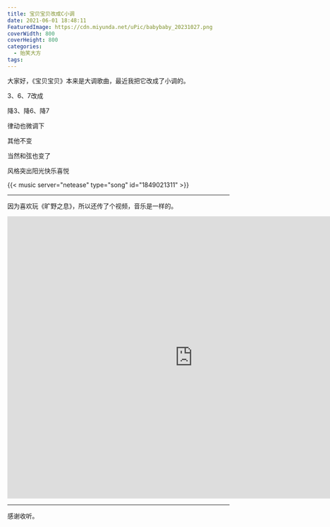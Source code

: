 ```yaml
---
title: 宝贝宝贝改成C小调
date: 2021-06-01 18:48:11
FeaturedImage: https://cdn.miyunda.net/uPic/babybaby_20231027.png
coverWidth: 800
coverHeight: 800
categories:
  - 贻笑大方
tags:
---
```



大家好，《宝贝宝贝》本来是大调歌曲，最近我把它改成了小调的。
<!-- more -->
3、6、7改成

降3、降6、降7

律动也微调下

其他不变

当然和弦也变了

风格突出阳光快乐喜悦


{{< music server="netease" type="song" id="1849021311" >}}

---

因为喜欢玩《旷野之息》，所以还传了个视频，音乐是一样的。
<iframe id="spkj" src="https://www.acfun.cn/player/ac29387874" style="height: 640px; width: 840px; left: 0px; top: 0px;" frameborder="no" scrolling="no" allowfullscreen="allowfullscreen"> </iframe>

---

感谢收听。